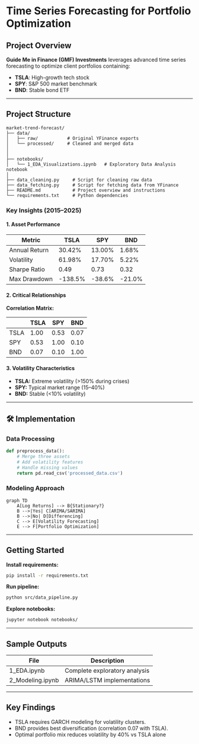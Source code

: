 # Time Series Forecasting for Portfolio Optimization
##  Project Overview
**Guide Me in Finance (GMF) Investments** leverages advanced time series forecasting to optimize client portfolios containing:
- **TSLA**: High-growth tech stock
- **SPY**: S&P 500 market benchmark
- **BND**: Stable bond ETF

---

## Project Structure

```
market-trend-forecast/
├── data/
│   ├── raw/           # Original YFinance exports
│   └── processed/     # Cleaned and merged data
│   
│
├── notebooks/
│   └── 1_EDA_Visualizations.ipynb   # Exploratory Data Analysis notebook
│
├── data_cleaning.py     # Script for cleaning raw data
├── data_fetching.py     # Script for fetching data from YFinance
├── README.md            # Project overview and instructions
└── requirements.txt     # Python dependencies

```

###  Key Insights (2015–2025)

#### 1. Asset Performance

| Metric         | TSLA    | SPY    | BND   |
|----------------|---------|--------|-------|
| Annual Return  | 30.42%  | 13.00% | 1.68% |
| Volatility     | 61.98%  | 17.70% | 5.22% |
| Sharpe Ratio   | 0.49    | 0.73   | 0.32  |
| Max Drawdown   | -138.5% | -38.6% | -21.0% |


#### 2. Critical Relationships

**Correlation Matrix:**

|        | TSLA | SPY | BND |
|--------|------|-----|-----|
| TSLA   | 1.00 | 0.53| 0.07|
| SPY    | 0.53 | 1.00| 0.10|
| BND    | 0.07 | 0.10| 1.00|

#### 3. Volatility Characteristics


- **TSLA:** Extreme volatility (>150% during crises)
- **SPY:** Typical market range (15–40%)
- **BND:** Stable (<10% volatility)

---

## 🛠️ Implementation

### Data Processing

```python
def preprocess_data():
    # Merge three assets
    # Add volatility features
    # Handle missing values
    return pd.read_csv('processed_data.csv')
```

### Modeling Approach

```mermaid
graph TD
    A[Log Returns] --> B{Stationary?}
    B -->|Yes| C[ARIMA/SARIMA]
    B -->|No| D[Differencing]
    C --> E[Volatility Forecasting]
    E --> F[Portfolio Optimization]
```

---

## Getting Started

**Install requirements:**
```bash
pip install -r requirements.txt
```

**Run pipeline:**
```bash
python src/data_pipeline.py
```

**Explore notebooks:**
```bash
jupyter notebook notebooks/
```

---

## Sample Outputs

| File              | Description                       |
|-------------------|-----------------------------------|
| 1_EDA.ipynb       | Complete exploratory analysis     |
| 2_Modeling.ipynb  | ARIMA/LSTM implementations        |

---

## Key Findings

- TSLA requires GARCH modeling for volatility clusters.
- BND provides best diversification (correlation 0.07 with TSLA).
- Optimal portfolio mix reduces volatility by 40% vs TSLA alone